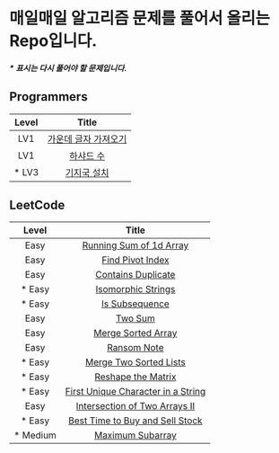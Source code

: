 # 매일매일 알고리즘 문제를 풀어서 올리는 Repo입니다.

##### \* 표시는 다시 풀어야 할 문제입니다.

## Programmers

| Level  |                                                                                          Title                                                                                          |
| :----: | :-------------------------------------------------------------------------------------------------------------------------------------------------------------------------------------: |
|  LV1   | [가운데 글자 가져오기](https://github.com/Anjiwoong/Algorithm_TIL/blob/main/Programmers/LV1/%EA%B0%80%EC%9A%B4%EB%8D%B0%20%EA%B8%80%EC%9E%90%20%EA%B0%80%EC%A0%B8%EC%98%A4%EA%B8%B0.js) |
|  LV1   |                              [하샤드 수](https://github.com/Anjiwoong/Algorithm_TIL/blob/main/Programmers/LV1/%ED%95%98%EC%83%A4%EB%93%9C%20%EC%88%98.js)                               |
| \* LV3 |                           [기지국 설치](https://github.com/Anjiwoong/Algorithm/blob/main/Programmers/LV3/%EA%B8%B0%EC%A7%80%EA%B5%AD%20%EC%84%A4%EC%B9%98.js)                           |

## LeetCode

|   Level   |                                                                      Title                                                                       |
| :-------: | :----------------------------------------------------------------------------------------------------------------------------------------------: |
|   Easy    |         [Running Sum of 1d Array](https://github.com/Anjiwoong/Algorithm_TIL/blob/main/LeetCode/Easy/Running%20Sum%20of%201d%20Array.js)         |
|   Easy    |                  [Find Pivot Index](https://github.com/Anjiwoong/Algorithm_TIL/blob/main/LeetCode/Easy/Find%20Pivot%20Index.js)                  |
|   Easy    |                 [Contains Duplicate](https://github.com/Anjiwoong/Algorithm_TIL/blob/main/LeetCode/Easy/Contains%20Duplicate.js)                 |
|  \* Easy  |                 [Isomorphic Strings](https://github.com/Anjiwoong/Algorithm/blob/main/LeetCode/Easy/%20Isomorphic%20Strings.js)                  |
|  \* Easy  |                       [Is Subsequence](https://github.com/Anjiwoong/Algorithm/blob/main/LeetCode/Easy/Is%20Subsequence.js)                       |
|   Easy    |                              [Two Sum](https://github.com/Anjiwoong/Algorithm/blob/main/LeetCode/Easy/Two%20Sum.js)                              |
|   Easy    |                  [Merge Sorted Array](https://github.com/Anjiwoong/Algorithm/blob/main/LeetCode/Easy/Merge%20Sorted%20Array.js)                  |
|   Easy    |                                                                 [Ransom Note]()                                                                  |
|  \* Easy  |           [Merge Two Sorted Lists](https://github.com/Anjiwoong/Algorithm/blob/main/LeetCode/Easy/%20Merge%20Two%20Sorted%20Lists.js)            |
|  \* Easy  |                  [Reshape the Matrix](https://github.com/Anjiwoong/Algorithm/blob/main/LeetCode/Easy/Reshape%20the%20Matrix.js)                  |
|  \* Easy  |                                                      [First Unique Character in a String]()                                                      |
|   Easy    |     [Intersection of Two Arrays II](https://github.com/Anjiwoong/Algorithm/blob/main/LeetCode/Easy/Intersection%20of%20Two%20Arrays%20II.js)     |
|  \* Easy  | [Best Time to Buy and Sell Stock](https://github.com/Anjiwoong/Algorithm/blob/main/LeetCode/Easy/Best%20Time%20to%20Buy%20and%20Sell%20Stock.js) |
| \* Medium |                  [Maximum Subarray](https://github.com/Anjiwoong/Algorithm_TIL/blob/main/LeetCode/Medium/Maximum%20Subarray.js)                  |
